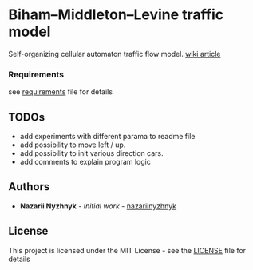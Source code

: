 # Biham–Middleton–Levine traffic model

Self-organizing cellular automaton traffic flow model. [wiki article](https://en.wikipedia.org/wiki/Biham–Middleton–Levine_traffic_model)

### Requirements

see [requirements](requirements.txt) file for details

## TODOs

- add experiments with different parama to readme file
- add possibility to move left / up.
- add possibility to init various direction cars.
- add comments to explain program logic

## Authors

* **Nazarii Nyzhnyk** - *Initial work* - [nazariinyzhnyk](https://github.com/nazariinyzhnyk)

## License

This project is licensed under the MIT License - see the [LICENSE](LICENSE.txt) file for details
